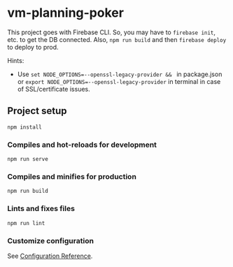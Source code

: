 # vm-planning-poker
This project goes with Firebase CLI. So, you may have to `firebase init`, etc. to get the DB connected.
Also, `npm run build` and then `firebase deploy` to deploy to prod.

Hints:
  - Use `set NODE_OPTIONS=--openssl-legacy-provider && ` in package.json or `export NODE_OPTIONS=--openssl-legacy-provider` in terminal in case of SSL/certificate issues.

## Project setup
```
npm install
```

### Compiles and hot-reloads for development
```
npm run serve
```

### Compiles and minifies for production
```
npm run build
```

### Lints and fixes files
```
npm run lint
```

### Customize configuration
See [Configuration Reference](https://cli.vuejs.org/config/).

